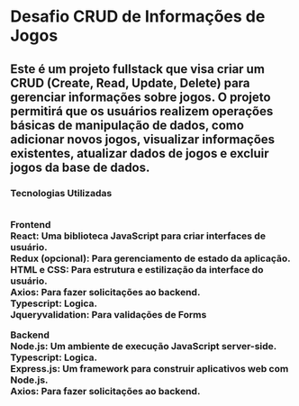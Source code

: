 
# Desafio CRUD de Informações de Jogos

<h2>Este é um projeto fullstack que visa criar um CRUD (Create, Read, Update, Delete)
para gerenciar informações sobre jogos. O projeto permitirá que os usuários realizem operações 
básicas de manipulação de dados, como adicionar novos jogos, visualizar informações existentes, 
atualizar dados de jogos e excluir jogos da base de dados.</h3>

<h3>Tecnologias Utilizadas

</br>Frontend
</br>React: Uma biblioteca JavaScript para criar interfaces de usuário.
</br>Redux (opcional): Para gerenciamento de estado da aplicação.
</br>HTML e CSS: Para estrutura e estilização da interface do usuário.
</br>Axios: Para fazer solicitações ao backend.
</br>Typescript: Logica.
</br>Jqueryvalidation: Para validações de Forms

Backend
</br>Node.js: Um ambiente de execução JavaScript server-side.
</br>Typescript: Logica.
</br>Express.js: Um framework para construir aplicativos web com Node.js.
</br>Axios: Para fazer solicitações ao backend.

